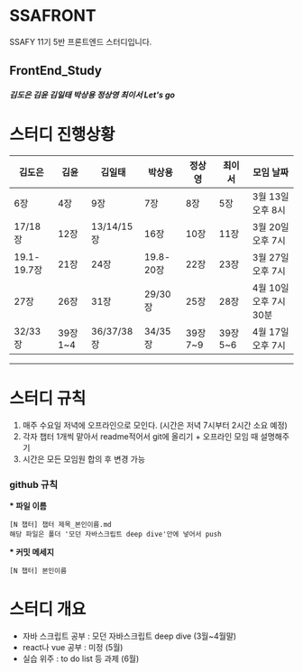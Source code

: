 # SSAFRONT
SSAFY 11기 5반 프론트엔드 스터디입니다.

## FrontEnd_Study
##### 김도은 김윤 김일태 박상용 정상영 최이서 Let's go

# 스터디 진행상황


| 김도은 | 김윤 | 김일태 | 박상용 | 정상영 | 최이서 | 모임 날짜 |
|--------|------|-------|--------|-------|--------|-------|
| 6장 | 4장 | 9장 | 7장 | 8장 | 5장 | 3월 13일 오후 8시 |
| 17/18장 | 12장 | 13/14/15장 | 16장 | 10장 | 11장 | 3월 20일 오후 7시 |
| 19.1-19.7장 | 21장 | 24장 | 19.8-20장 | 22장 | 23장 | 3월 27일 오후 7시 |
| 27장 | 26장 | 31장 | 29/30장 | 25장 | 28장 | 4월 10일 오후 7시 30분 |
| 32/33장 | 39장 1~4 | 36/37/38장 | 34/35장 | 39장 7~9 | 39장 5~6 | 4월 17일 오후 7시 |
---------------------------------------------------

# 스터디 규칙
1. 매주 수요일 저녁에 오프라인으로 모인다. (시간은 저녁 7시부터 2시간 소요 예정)
2. 각자 챕터 1개씩 맡아서 readme적어서 git에 올리기 + 오프라인 모임 때 설명해주기
3. 시간은 모든 모임원 합의 후 변경 가능

### github 규칙
<b>* 파일 이름 </b>
  ```
  [N 챕터] 챕터 제목_본인이름.md
  해당 파일은 폴더 '모던 자바스크립트 deep dive'안에 넣어서 push
  ```
<b>* 커밋 메세지 </b>
  ```
  [N 챕터] 본인이름
  ```

# 스터디 개요
* 자바 스크립트 공부 : 모던 자바스크립트 deep dive (3월~4월말)
* react나 vue 공부 : 미정 (5월)
* 실습 위주 : to do list 등 과제 (6월)

